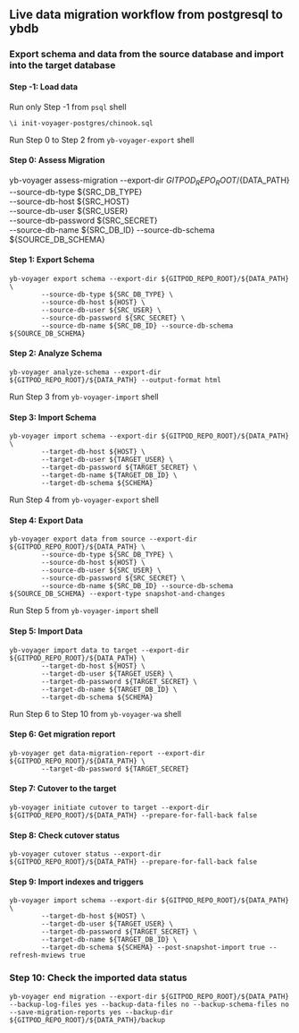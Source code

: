 ## Live data migration workflow from postgresql to ybdb

### Export schema and data from the source database and import into the target database

#### Step -1: Load data
Run only Step -1 from `psql` shell
```
\i init-voyager-postgres/chinook.sql
```

Run Step 0 to Step 2 from `yb-voyager-export` shell

#### Step 0: Assess Migration
yb-voyager assess-migration --export-dir ${GITPOD_REPO_ROOT}/${DATA_PATH} \
  --source-db-type ${SRC_DB_TYPE} \
  --source-db-host ${SRC_HOST} \
  --source-db-user ${SRC_USER} \
  --source-db-password ${SRC_SECRET} \
  --source-db-name ${SRC_DB_ID} --source-db-schema ${SOURCE_DB_SCHEMA}

#### Step 1: Export Schema
```
yb-voyager export schema --export-dir ${GITPOD_REPO_ROOT}/${DATA_PATH} \
        --source-db-type ${SRC_DB_TYPE} \
        --source-db-host ${HOST} \
        --source-db-user ${SRC_USER} \
        --source-db-password ${SRC_SECRET} \
        --source-db-name ${SRC_DB_ID} --source-db-schema ${SOURCE_DB_SCHEMA}
```

#### Step 2: Analyze Schema
```
yb-voyager analyze-schema --export-dir ${GITPOD_REPO_ROOT}/${DATA_PATH} --output-format html
```

Run Step 3 from `yb-voyager-import` shell

#### Step 3: Import Schema
```
yb-voyager import schema --export-dir ${GITPOD_REPO_ROOT}/${DATA_PATH} \
        --target-db-host ${HOST} \
        --target-db-user ${TARGET_USER} \
        --target-db-password ${TARGET_SECRET} \
        --target-db-name ${TARGET_DB_ID} \
        --target-db-schema ${SCHEMA}
```

Run Step 4 from `yb-voyager-export` shell

#### Step 4: Export Data
```
yb-voyager export data from source --export-dir ${GITPOD_REPO_ROOT}/${DATA_PATH} \
        --source-db-type ${SRC_DB_TYPE} \
        --source-db-host ${HOST} \
        --source-db-user ${SRC_USER} \
        --source-db-password ${SRC_SECRET} \
        --source-db-name ${SRC_DB_ID} --source-db-schema ${SOURCE_DB_SCHEMA} --export-type snapshot-and-changes
```

Run Step 5 from `yb-voyager-import` shell

#### Step 5: Import Data
```
yb-voyager import data to target --export-dir ${GITPOD_REPO_ROOT}/${DATA_PATH} \
        --target-db-host ${HOST} \
        --target-db-user ${TARGET_USER} \
        --target-db-password ${TARGET_SECRET} \
        --target-db-name ${TARGET_DB_ID} \
        --target-db-schema ${SCHEMA}
```

Run Step 6 to Step 10 from `yb-voyager-wa` shell

#### Step 6: Get migration report
```
yb-voyager get data-migration-report --export-dir ${GITPOD_REPO_ROOT}/${DATA_PATH} \
        --target-db-password ${TARGET_SECRET}
```

#### Step 7: Cutover to the target
```
yb-voyager initiate cutover to target --export-dir ${GITPOD_REPO_ROOT}/${DATA_PATH} --prepare-for-fall-back false

```

#### Step 8: Check cutover status
```
yb-voyager cutover status --export-dir ${GITPOD_REPO_ROOT}/${DATA_PATH} --prepare-for-fall-back false

```

#### Step 9: Import indexes and triggers
```
yb-voyager import schema --export-dir ${GITPOD_REPO_ROOT}/${DATA_PATH} \
        --target-db-host ${HOST} \
        --target-db-user ${TARGET_USER} \
        --target-db-password ${TARGET_SECRET} \
        --target-db-name ${TARGET_DB_ID} \
        --target-db-schema ${SCHEMA} --post-snapshot-import true --refresh-mviews true
```

### Step 10: Check the imported data status
```
yb-voyager end migration --export-dir ${GITPOD_REPO_ROOT}/${DATA_PATH} --backup-log-files yes --backup-data-files no --backup-schema-files no --save-migration-reports yes --backup-dir ${GITPOD_REPO_ROOT}/${DATA_PATH}/backup
```
